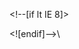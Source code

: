 \<!--[if lt IE 8]>
<script type="text/javascript" src="http://assets.figmints.com/ieBad/ieBad.js"></script>
<![endif]-->\
